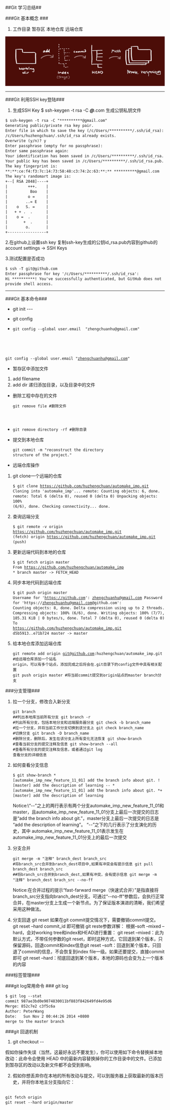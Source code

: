 ##Git 学习总结##

###Git 基本概念 ###
1. 工作目录 暂存区 本地仓库 远端仓库


![Alt text](https://raw.githubusercontent.com/huzhengchuan/automake_imp/master/image/No_1_Git_1.jpg "The different content about workspace and so on.")


------
###Git 利用SSH key登陆###
1.  生成SSH Key
$ ssh-keygen -t rsa -C ***@***.com 生成公钥私钥文件

<pre><code>$ ssh-keygen -t rsa -C "**********@gmail.com"
Generating public/private rsa key pair.
Enter file in which to save the key (/c/Users/**********/.ssh/id_rsa):
/c/Users/huzhengchuan/.ssh/id_rsa already exists.
Overwrite (y/n)? y
Enter passphrase (empty for no passphrase):
Enter same passphrase again:
Your identification has been saved in /c/Users/**********/.ssh/id_rsa.
Your public key has been saved in /c/Users/**********/.ssh/id_rsa.pub.
The key fingerprint is:
**:**:ce:f4:f3:7c:14:73:58:48:c3:74:2c:63:**:** **********@gmail.com
The key's randomart image is:
+--[ RSA 2048]----+
|         +++.    |
|          Boo    |
|         o =     |
|        ..= E    |
|    o   S. =     |
|   + + .  .      |
|    o =  .       |
|       +  .      |
|        o.       |
+-----------------+
</code></pre>


2.在github上设置ssh key
复制ssh-key生成的公钥id_rsa.pub内容到github的account settings -> SSH Keys

3.测试配置是否成功
<pre><code>$ ssh -T git@github.com
Enter passphrase for key '/c/Users/**********/.ssh/id_rsa':
Hi **********! You've successfully authenticated, but GitHub does not provide shell access.
</code></pre>

------
###Git 基本命令###
* git init ---

* git config 
* <pre><code>git config --global user.email  "zhengchuanhu@gmail.com"
git config --global user.email  "zhengchuanhu@gmail.com"
</pre></code>

* 暂存区中添加文件
 1. add filename
 2. add dir 递归添加目录，以及目录中的文件
* 删除工程中存在的文件<pre><code>git remove file #删除文件
* git remove directory -rf #删除目录</code></pre>
* 提交到本地仓库<pre><code>git commit -m "reconstruct the directory structure of the project."</code></pre>
 


* 远端仓库操作
 1. git clone一个远端的仓库 <pre><code>$ git clone https://github.com/huzhengchuan/automake_imp.git
Cloning into 'automake_imp'...
remote: Counting objects: 6, done.
remote: Total 6 (delta 0), reused 0 (delta 0)
Unpacking objects: 100% (6/6), done.
Checking connectivity... done. </code></pre>

 2. 查询远端分支 <pre><code>$ git remote -v
origin  https://github.com/huzhengchuan/automake_imp.git (fetch)
origin  https://github.com/huzhengchuan/automake_imp.git (push)  </pre></code>


 3. 更新远端代码到本地的仓库  <pre><code>$ git fetch origin master
From https://github.com/huzhengchuan/automake_imp
 \* branch            master     -> FETCH_HEAD</pre></code>

 4. 同步本地代码到远端仓库<pre><code>$ git push origin master
Username for 'https://github.com': zhengchuanhu@gmail.com
Password for 'https://zhengchuanhu@gmail.com@github.com':
Counting objects: 8, done.
Delta compression using up to 2 threads.
Compressing objects: 100% (6/6), done.
Writing objects: 100% (7/7), 185.31 KiB | 0 bytes/s, done.
Total 7 (delta 0), reused 0 (delta 0)
To https://github.com/huzhengchuan/automake_imp.git
   d5b5913..e71b724  master -> master</code></pre>
 5. 给本地仓库添加远端仓库<pre><code>git remote add origin git@github.com:huzhengchuan/automake_imp.git  #给远端仓库添加一个站名 origin，可以有多个站点，添加完成之后将会在.git目录下的config文件中具有相关配置
    git push origin master #将当前commit提交到origin站点的master branch分支 
  </code></pre>
 
###分支管理###
1. 拉一个分支，修改合入新分支<pre><code>git branch ##列出本地库当前所有分支
git branch -r #列出所有分支，包括本地分支和远端服务器分支
git check -b branch_name  #拉一个分支，并将当前工作分支切换到该分支上
git check branch_name #切换分支
git branch -D  branch_name #删除分支，删除后，发生在该分支上所有变化无法恢复
git show-branch #查看当前分支的提交注释及信息
git show-branch --all #查看所有分支的提交注释及信息，或者通过git log 查看分支的详细信息</code></pre>

2. 如何查看分支信息<pre><code>$ git show-branch
\* [automake_imp_new_feature_11_01] add the branch info about git.
\! [master] add the description of learning 
\--
\*  [automake_imp_new_feature_11_01] add the branch info about git.
\*+ [master] add the description of learning</code></pre>
Notice:\“--”之上的两行表示有两个分支automake_imp_new_feature_11_01和master，且automake_imp_new_feature_11_01分支上最后一次提交的日志是“add the branch info about git.”，master分支上最后一次提交的日志是 “add the description of learning”。 “--”之下的几行表示了分支演化的历史，其中 automake_imp_new_feature_11_01表示发生在automake_imp_new_feature_11_01分支上的最后一次提交

3. 分支合并<pre><code>git merge -m "注释" branch_dest branch_src #将branch_src合并到branch_dest项目中,如果有冲突会有提示信息
git pull branch_dest branch_src ##将branch_src合并到branch_dest,如果有冲突，会有提示信息
git merge -m "注释" branch_dest brach_src --no-ff</code></pre>
Notice:在合并过程的提示“fast-farward merge（快速式合并）”是指直接将branch_src分支指向branch_dest分支。可通过“--no-ff“参数后，会执行正常合并，在master分支上生成一个新节点。为了保证版本演进的清晰，我们希望采用这种做法。

4. 分支回退 git reset 
如果在git commit提交情况下，需要撤销commit提交。
git reset –hard commit_id 即可撤销
git reste参数详解： 
根据–soft –mixed –hard，会对working tree和index和HEAD进行重置： 
git reset –mixed：此为默认方式，不带任何参数的git reset，即时这种方式，它回退到某个版本，只保留源码，回退commit和index信息git reset –soft：回退到某个版本，只回退了commit的信息，不会恢复到index file一级。如果还要提交，直接commit即可 
git reset –hard：彻底回退到某个版本，本地的源码也会变为上一个版本的内容

###标签管理###


###git log常用命令 ###
git log 
<pre><code>$ git log --stat
commit 987ae3bd0e9074830011bf883f842649fd4e95d6
Merge: 852c7e2 c3f5c6a
Author: PeterWang <zhengchuanhu@gmail.com>
Date:   Sun Nov 2 00:44:26 2014 +0800
merge to the master branch</code></pre>


###git 回退机制
1. git checkout -- <filename>  

假如你操作失误（当然，这最好永远不要发生），你可以使用如下命令替换掉本地改动：此命令会使用 HEAD 中的最新内容替换掉你的工作目录中的文件。已添加到暂存区的改动以及新文件都不会受到影响。

2. 假如你想丢弃你在本地的所有改动与提交，可以到服务器上获取最新的版本历史，并将你本地主分支指向它：
<pre><code>
git fetch origin
git reset --hard origin/master
</code></pre>